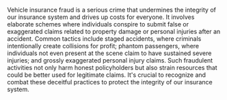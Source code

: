 Vehicle insurance fraud is a serious crime that undermines the integrity of our insurance system and drives up costs for everyone. It involves elaborate schemes where individuals conspire to submit false or exaggerated claims related to property damage or personal injuries after an accident. Common tactics include staged accidents, where criminals intentionally create collisions for profit; phantom passengers, where individuals not even present at the scene claim to have sustained severe injuries; and grossly exaggerated personal injury claims. Such fraudulent activities not only harm honest policyholders but also strain resources that could be better used for legitimate claims. It's crucial to recognize and combat these deceitful practices to protect the integrity of our insurance system.

